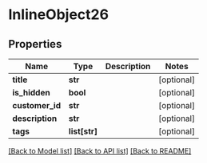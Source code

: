 # InlineObject26

## Properties
Name | Type | Description | Notes
------------ | ------------- | ------------- | -------------
**title** | **str** |  | [optional] 
**is_hidden** | **bool** |  | [optional] 
**customer_id** | **str** |  | [optional] 
**description** | **str** |  | [optional] 
**tags** | **list[str]** |  | [optional] 

[[Back to Model list]](../README.md#documentation-for-models) [[Back to API list]](../README.md#documentation-for-api-endpoints) [[Back to README]](../README.md)


